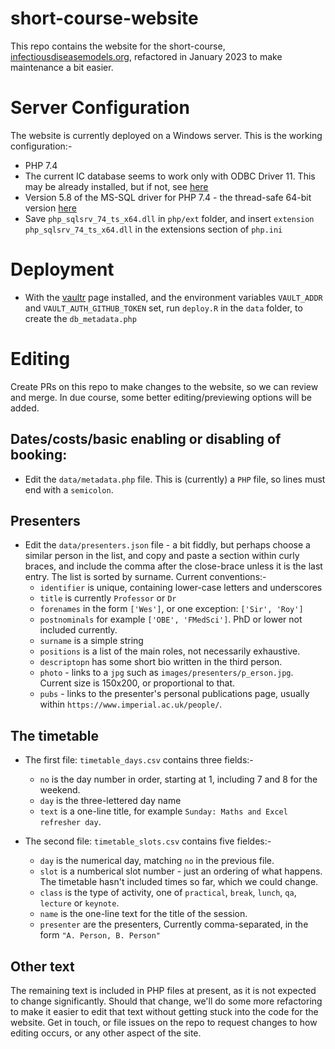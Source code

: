 # short-course-website

This repo contains the website for the short-course, 
[infectiousdiseasemodels.org](https://www.infectiousdiseasemodels.org/), 
refactored in January 2023 to make maintenance a bit easier.

# Server Configuration

The website is currently deployed on a Windows server. This is the working configuration:-

* PHP 7.4
* The current IC database seems to work only with ODBC Driver 11. 
  This may be already installed, but if not, see [here](https://learn.microsoft.com/en-us/sql/connect/odbc/windows/release-notes-odbc-sql-server-windows?view=sql-server-ver16#previous-releases)
* Version 5.8 of the MS-SQL driver for PHP 7.4 - the thread-safe 64-bit version [here](https://pecl.php.net/package/sqlsrv/5.8.1/windows)
* Save `php_sqlsrv_74_ts_x64.dll` in `php/ext` folder, and insert `extension php_sqlsrv_74_ts_x64.dll` in the extensions section of `php.ini`

# Deployment

* With the [vaultr](https://github.com/vimc/vaultr) page installed, and the environment variables
  `VAULT_ADDR` and `VAULT_AUTH_GITHUB_TOKEN` set, run `deploy.R` in the `data` folder, to create
  the `db_metadata.php`

# Editing

Create PRs on this repo to make changes to the website, so we can review and merge. In due
course, some better editing/previewing options will be added.

## Dates/costs/basic enabling or disabling of booking:

* Edit the `data/metadata.php` file. 
  This is (currently) a `PHP` file, so lines must end with a `semicolon`.

## Presenters

* Edit the `data/presenters.json` file - a bit fiddly, but perhaps choose a similar person in the list,
  and copy and paste a section within curly braces, and include the comma after the close-brace unless
  it is the last entry. The list is sorted by surname. Current conventions:- 
  * `identifier` is unique, containing lower-case letters and underscores
  * `title` is currently `Professor` or `Dr`
  * `forenames` in the form `['Wes']`, or one exception: `['Sir', 'Roy']`
  * `postnominals` for example `['OBE', 'FMedSci']`. PhD or lower not included currently.
  * `surname` is a simple string
  * `positions` is a list of the main roles, not necessarily exhaustive. 
  * `descriptopn` has some short bio written in the third person.
  * `photo` - links to a `jpg` such as `images/presenters/p_erson.jpg`. Current size is 150x200, 
    or proportional to that.
  * `pubs` - links to the presenter's personal publications page, usually within 
    `https://www.imperial.ac.uk/people/`.

## The timetable

* The first file: `timetable_days.csv` contains three fields:-
  * `no` is the day number in order, starting at 1, including 7 and 8 for the weekend.
  * `day` is the three-lettered day name
  * `text` is a one-line title, for example `Sunday: Maths and Excel refresher day`.

* The second file: `timetable_slots.csv` contains five fieldes:-
  * `day` is the numerical day, matching `no` in the previous file.
  * `slot` is a numberical slot number - just an ordering of what happens. The timetable 
    hasn't included times so far, which we could change.
  * `class` is the type of activity, one of `practical`, `break`, `lunch`, `qa`, `lecture` 
    or `keynote`.
  * `name` is the one-line text for the title of the session.
  * `presenter` are the presenters, Currently comma-separated, in the form `"A. Person, B. Person"`

## Other text

The remaining text is included in PHP files at present, as it is not expected to change significantly.
Should that change, we'll do some more refactoring to make it easier to edit that text without
getting stuck into the code for the website. Get in touch, or file issues on the repo to request
changes to how editing occurs, or any other aspect of the site.
